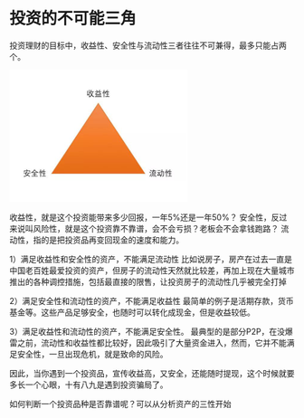 # 投资的不可能三角

投资理财的目标中，收益性、安全性与流动性三者往往不可兼得，最多只能占两个。

![](/assets/231559988336_.pic_hd.jpg)


收益性，就是这个投资能带来多少回报，一年5%还是一年50%？
安全性，反过来说叫风险性，就是这个投资靠不靠谱，会不会亏损？老板会不会拿钱跑路？
流动性，指的是把投资品再变回现金的速度和能力。

1）满足收益性和安全性的资产，不能满足流动性
比如说房子，房产在过去一直是中国老百姓最爱投资的资产，但房子的流动性天然就比较差，再加上现在大量城市推出的各种调控措施，包括最直接的限售，让投资房子的流动性几乎被完全打掉

2）满足安全性和流动性的资产，不能满足收益性
最简单的例子是活期存款，货币基金等。这些产品足够安全，也随时可以转化成现金，但是收益较低。

3）满足收益性和流动性的资产，不能满足安全性。
最典型的是部分P2P，在没爆雷之前，流动性和收益性都比较好，因此吸引了大量资金进入，然而，它并不能满足安全性，一旦出现危机，就是致命的风险。

因此，当你遇到一个投资品，宣传收益高，又安全，还能随时提现，这个时候就要多长一个心眼，十有八九是遇到投资骗局了。

如何判断一个投资品种是否靠谱呢？可以从分析资产的三性开始
